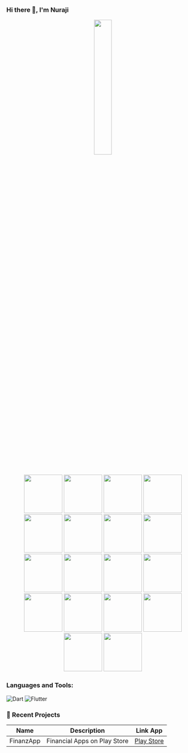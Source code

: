 ### Hi there 👋, I'm Nuraji

<p align="center">
  <img src="https://cdn.jsdelivr.net/gh/jasonkayzk/jasonkayzk@master/hello-world.gif" width="30%">
</p>

<div style="text-align:center;">
  <img src="https://cdn.jsdelivr.net/gh/devicons/devicon@latest/icons/html5/html5-original.svg" width="100"/>
  <img src="https://cdn.jsdelivr.net/gh/devicons/devicon@latest/icons/css3/css3-original.svg" width="100"/>
  <img src="https://cdn.jsdelivr.net/gh/devicons/devicon@latest/icons/javascript/javascript-original.svg" width="100"/>
  <img src="https://cdn.jsdelivr.net/gh/devicons/devicon@latest/icons/python/python-original.svg" width="100"/>
  <img src="https://cdn.jsdelivr.net/gh/devicons/devicon@latest/icons/flutter/flutter-original.svg" width="100"/>
  <img src="https://cdn.jsdelivr.net/gh/devicons/devicon@latest/icons/java/java-original.svg" width="100"/>
  <img src="https://cdn.jsdelivr.net/gh/devicons/devicon@latest/icons/firebase/firebase-original.svg" width="100"/>
  <img src="https://cdn.jsdelivr.net/gh/devicons/devicon@latest/icons/sqlite/sqlite-original.svg" width="100"/>
  <img src="https://cdn.jsdelivr.net/gh/devicons/devicon@latest/icons/vscode/vscode-original.svg" width="100"/>
  <img src="https://cdn.jsdelivr.net/gh/devicons/devicon@latest/icons/powershell/powershell-original.svg" width="100"/>
  <img src="https://cdn.jsdelivr.net/gh/devicons/devicon@latest/icons/mysql/mysql-original-wordmark.svg" width="100"/>
  <img src="https://cdn.jsdelivr.net/gh/devicons/devicon@latest/icons/nodejs/nodejs-original-wordmark.svg" width="100"/>
  <img src="https://cdn.jsdelivr.net/gh/devicons/devicon@latest/icons/npm/npm-original-wordmark.svg" width="100"/>
  <img src="https://cdn.jsdelivr.net/gh/devicons/devicon@latest/icons/php/php-original.svg" width="100"/>
  <img src="https://cdn.jsdelivr.net/gh/devicons/devicon@latest/icons/dart/dart-original-wordmark.svg" width="100"/>
  <img src="https://cdn.jsdelivr.net/gh/devicons/devicon@latest/icons/flask/flask-original-wordmark.svg" width="100"/>
  <img src="https://cdn.jsdelivr.net/gh/devicons/devicon@latest/icons/androidstudio/androidstudio-original-wordmark.svg" width="100"/>
  <img src="https://cdn.jsdelivr.net/gh/devicons/devicon@latest/icons/googlecloud/googlecloud-original.svg" width="100"/>
</div>

### Languages and Tools:
![Dart](https://img.shields.io/badge/Dart-0175C2?style=for-the-badge&logo=dart&logoColor=white)
![Flutter](https://img.shields.io/badge/Flutter-02569B?style=for-the-badge&logo=flutter&logoColor=white)


### 📌 Recent Projects
| Name | Description | Link App |
|------|-------------|------|
| FinanzApp | Financial Apps on Play Store | [Play Store](https://play.google.com/store/apps/details?id=com.nuraji.finanzapp&pcampaignid=web_share) |
